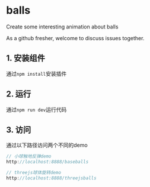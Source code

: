 # balls

Create some interesting animation about balls

As a github fresher, welcome to discuss issues together.

## 1. 安装组件
通过`npm install`安装插件

## 2. 运行
通过`npm run dev`运行代码

## 3. 访问
通过以下路径访问两个不同的demo
```javascript
// 小球触地反弹demo
http://localhost:8888/baseballs

// threejs球体旋转demo
http://localhost:8888/threejsballs
```